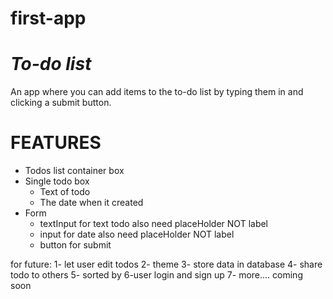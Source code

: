 # first-app

# _To-do list_

An app where you can add items to the to-do list by typing them in and clicking a submit button.

# FEATURES

-   Todos list container box
-   Single todo box
    -   Text of todo
    -   The date when it created
-   Form
    -   textInput for text todo also need placeHolder NOT label
    -   input for date also need placeHolder NOT label
    -   button for submit

for future:
1- let user edit todos
2- theme
3- store data in database
4- share todo to others
5- sorted by
6-user login and sign up
7- more.... coming soon
